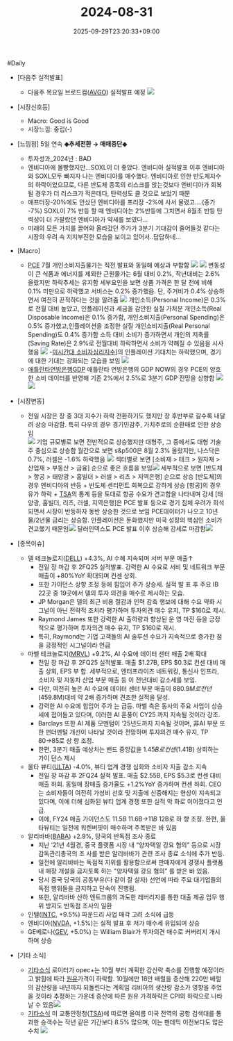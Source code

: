 ﻿---
title: "2024-08-31"
date: 2025-09-29T23:20:33+09:00
lastmod: 2025-10-02T20:04:37+09:00
type: docs
sidebar:
  open: true
weight: 19
---
<div style="display:none">
  <meta property="article:published_time" content="2025-09-29T14:20:33Z" />
  <meta property="article:modified_time" content="2025-10-02T11:04:37Z" />
</div>
#Daily 

- [다음주 실적발표]
	- 다음주 목요일 브로드컴([AVGO](/company-analysis/avgo/)) 실적발표 예정
	  ![](Pasted%20image%2020240902120401.png)

- [시장신호등]
	- Macro: Good is Good
	- 시장느낌:  중립(-)

- [느낌점]  5일 연속 **◈추세전환 → 매매중단◈**
	- 투자성과_2024년 : BAD
	- 엔비디아에 몰빵했지만...SOXL이 더 좋았다. 엔비디아 실적발표 이후 엔비디아와 SOXL모두 빠지자 나는 엔비디아를 매수했다. 엔비디아로 인한 반도체지수의 하락이었으므로, 다른 반도체 종목의 리스크를 앉는것보다 엔비디아가 회복될 경우가 더 리스크가 적은데다, 탄력성도 클 것으로 보았기 때문
	- 애프터장-20%에도 안샀던 엔비디아를 프리장 -2%에 사서 물렸고....(종가 -7%) SOXL이 7% 반등 할 때 엔비디아는 2%반등에 그치면서 8월초 반등 탄력성이 더 가팔랐던 엔비디아가 약세를 보였다...
	-  미래의 모든 가치를 끌어와 올라갔던 주가가 3분기 기대감이 줄어들것 같다는 시장의 우려 속 지지부진한 모습을 보이고 있어서..답답하네...

- [Macro]
	- [PCE](/industry-study/pce/) 7월 개인소비지출물가는 직전 발표와 동일해 예상과 부합함
	  ![](Pasted%20image%2020240902112522.png)
	  ![](Pasted%20image%2020240902112737.png)
	  변동성이 큰 식품과 에너지를 제외한 근원물가는 6월 대비 0.2%, 작년대비는 2.6% 올랐지만 하락추세는 유지함
	  세부요인을 보면 상품 가격은 한 달 전에 비해 0.1% 미만으로 하락했고 서비스는 0.2% 증가했음. 단, 주거비가 0.4% 상승하면서 여전히 끈적하다는 것을 알려줌 
	  ![](Pasted%20image%2020240902112755.png)
	  개인소득(Personal Income)은 0.3%로 전월 대비 높았고, 인플레이션과 세금을 감안한 실질 가처분 개인소득(Real Disposable Income)은 0.1% 증가함, 
	  개인소비지출(Personal Spending)은 0.5% 증가했고,인플레이션을 조정한 실질 개인소비지출(Real Personal Spending)도 0.4% 증가함
	  소득 대비 소비가 증가하면서 개인의 저축률(Saving Rate)은 2.9%로 전월대비 하락하면서 소비가 약해질 수 있음을 시사했음
	  ![](Pasted%20image%2020240902113154.png)
	-[미시간대 소비자심리지수](/industry-study/미시간대-소비자심리지수/)]의 인플레이션 기대치는 하락했으며, 경기에 대한 기대는 강화되는 모습을 보임 
	  ![](Pasted%20image%2020240902114024.png)
	- [애틀란타연방은행GDP](/industry-study/1경제매크로1경기애틀란타연방은행gdp/) 애틀란타 연방은행의 GDP NOW의 경우 PCE의 양호한 소비 데이터를 반영해 기존 2%에서 2.5%로 3분기 GDP 전망을 상향함
	  ![](Pasted%20image%2020240902114911.png)![](Pasted%20image%2020240902115023.png)

- [시장변동]
	- 전일 시장은 장 중 3대 지수가 하락 전환하기도 했지만 장 후반부로 갈수록 내달려 상승 마감함. 특히 다우의 경우 경기민감주, 가치주로의 순환매로 인한 상승임  
	  ![](Pasted%20image%2020240902103507.png)
	  기업 규모별로 보면 전반적으로 상승했지만 대형주, 그 중에서도 대형 기술주 중심으로 상승함
	  월간으로 보면 s&p500은 8월 2.3% 올랐지만, 나스닥은 0.7%, 러셀은 -1.6% 하락했음
	  ![](Pasted%20image%2020240902103642.png)
	  섹터별로 보면 [소비재 > 테크 > 원자재 > 산업재 > 부동산 > 금융] 순으로 좋은 흐름을 보임![](Pasted%20image%2020240902103822.png)
	  세부적으로 보면 [반도체 > 항공 > 태양광 > 홈빌더 > 러셀 > 리츠 > 지역은행] 순으로 상승
	  [반도체]의 경우 엔비디아의 반등 + 반도체 센티먼트 회복으로 강하게 상승
	  [항공]의 경우 유가 하락 + [TSA](/industry-study/tsa/)의 통계 등을 토대로 항공 수요가 견고함을 나타내며 강세
	  [태양광, 홈빌더, 리츠, 러셀, 지역은행]은 PCE 발표 등으로 경기 침체 우려가 희석되면서 시장이 반등하자 동반 상승한 것으로 보임 
	  PCE데이터가 나오고 10년물/2년물 금리는 상승함. 인플레이션은 둔화했지만 미국 성장의 핵심인 소비가 견고했기 때문임![](Pasted%20image%2020240902113719.png)
	  달러인덱스도 PCE 발표 이후 상승해 강세로 마감함![](Pasted%20image%2020240902113834.png)

- [종목이슈]
	- 델 테크놀로지([DELL](/company-analysis/dell/)) +4.3%, AI 수혜 지속되며 서버 부문 매출↑
		- 전일 장 마감 후 2FQ25 실적발표. 강력한 AI 수요로 서비 및 네트워크 부문 매출이 +80%YoY 확대되며 컨센 상회. 
		- 또한 가이던스 상향 조정 등에 힘입어 주가 상승세. 실적 발 표 후 주요 IB 22곳 중 19곳에서 델의 투자 의견을 매수로 제시하는 모습. 
		- JP Morgan은 델의 최근 비용 절감과 인력 감축 행보에 대해 수요 약화 시그널이 아닌 전략적 조치라 평가하며 투자의견 매수 유지, TP $160로 제시.
		- Raymond James 또한 강력한 AI 출하량과 향상된 운 영 마진 등을 긍정적으로 평가하며 투자의견 매수 유지, TP $160로 제시. 
		- 특히, Raymond는 기업 고객들의 AI 솔루션 수요가 지속적으로 증가한 점을 긍정적인 시그널이라 언급
	- 마벨 테크놀로지([MRVL](/company-analysis/mrvl/)) +9.2%, AI 수요에 데이터 센터 매출 2배 확대
		- 전일 장 마감 후 2FQ25 실적발표. 매출 $1.27B, EPS $0.3로 컨센 대비 매출 상회, EPS 부 합. 세부적으로, 엔터프라이즈 네트워킹, 통신사 인프라, 소비자 및 자동차 산업 부문 매출 등 이 전년대비 감소세를 보임. 
		- 다만, 여전히 높은 AI 수요에 데이터 센터 부문 매출이 $880.9M 로 전년($459.8M)대비 약 2배 증가하며 견조한 실적을 달성. 
		- 강력한 AI 수요에 힘입어 주가 는 급등. 마벨 측은 동사의 주요 사업이 상승세에 접어들고 있다며, 이러한 AI 훈풍이 CY25 까지 지속될 것이라 강조. 
		- Barclays 또한 AI 제품 모멘텀이 ‘25년도까지 지속될 것이며, 非AI 부문 또한 펀더멘털 개선이 나타날 것이라 전망하며 투자의견 매수 유지, TP $80→$85로 상 향 조정. 
		- 한편, 3분기 매출 예상치는 밴드 중앙값을 $1.45B로 컨센($1.41B) 상회하는 가이 던스 제시
	- 울타 뷰티([ULTA](/company-analysis/ulta/)) -4.0%, 뷰티 업계 경쟁 심화와 소비자 지출 감소 지속
		- 전일 장 마감 후 2FQ24 실적 발표. 매출 $2.55B, EPS $5.3로 컨센 대비 매출 하회. 동일매 장매출 증가율도 +1.2%YoY 증가하며 컨센 하회. CEO는 소비자들이 여전히 가성비 선호 및 지출에 신중해지는 현상이 지속되고 있다며, 이에 더해 심화된 뷰티 업계 경쟁 또한 실적 악 화로 이어졌다고 언급. 
		- 이에, FY24 매출 가이던스도 $11.5B~$11.6B→$11B~$12B로 하 향 조정. 한편, 울타뷰티는 일전에 워렌버핏이 매수하며 주목받은 바 있음
	- 알리바바([BABA](/company-analysis/baba/)) +2.9%, 당국의 반독점 조사 종료
		- 지난 ‘21년 4월경, 중국 플랫폼 시장 내 “양자택일 강요 혐의” 등으로 시장감독관리총국의 조 사를 받은 알리바바가 관련 조사 종료 소식에 주가 반등. 
		- 일전에 알리바바는 독점적 지위를 활용함으로써 판매자에게 경쟁사 플랫폼 내 매장 개설을 금지토록 하는 "양자택일 강요 혐의” 를 받은 바 있음. 
		- 당시 중국 당국의 공동부유(다 같이 잘 살자) 선언에 따라 주요 대기업들의 독점 행위들을 금지하고 단속이 진행됨. 
		- 또한, 알리바바 산하 엔트크룹의 과도한 레버리지를 통한 대출 제공 업무 행위 방지도 반독점 조사의 일환
	- 인텔([INTC](/company-analysis/intc/), +9.5%) 파운드리 사업 매각 고려 소식에 급등
	- 엔비디아([NVDA](/company-analysis/nvda/), +1.5%)는 실적 발표 후 저가 매수세 유입되며 상승
	- GE베로나([GEV](/company-analysis/gev/), +5.0%) 는 William Blair가 투자의견 매수로 커버리지 개시하며 상승

- [기타 소식]
	- [기타소식](/industry-study/기타소식/) 로이터가 opec+는 10월 부터 계획한 감산략 축소를 진행할 예정이라고 밝힘에 따라 [원유](/industry-study/원유/)가격이 하락함. 10월에만 18만 배럴을 증산해 220만 배럴의 감산량을 내년까지 되돌린다는 계획임
	  리비아의 생산량 감소가 영향을 주었을 것이라 추정하는 가운데 증산에 따른 원유 가격하락은 CPI의 하락으로 나타날 수 있음![](Pasted%20image%2020240902114820.png)
	- [기타소식](/industry-study/기타소식/) 미 교통안정청([TSA](/industry-study/tsa/))에 따르면 올여름 미국 전역의 공항 검색대를 통과한 승객수는 작년 같은 기간보다 8.5% 많으며, 이는 팬데믹 이전보다도 많은 수치 ![](Pasted%20image%2020240902115312.png)
